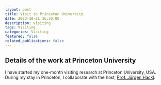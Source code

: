 ```yaml
---
layout: post
title: Visit to Princeton University
date: 2023-10-21 16:30:00
description: Visiting
tags: Visiting
categories: Visiting
featured: false
related_publications: false
---
```


## Details of the work at Princeton University

I have started my one-month visiting research at Princeton University, USA.
During my stay in Princeton, I collaborate with the host, [Prof. Jürgen Hackl](https://cis.scholar.princeton.edu/).
